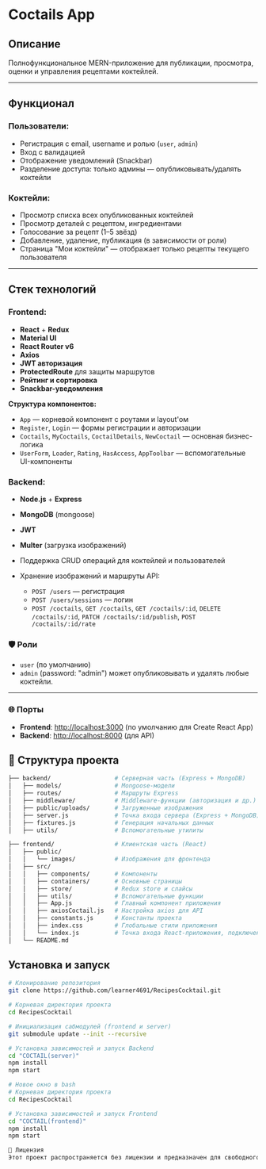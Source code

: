 ﻿# Coctails App

## Описание

Полнофункциональное MERN-приложение для публикации, просмотра, оценки и управления рецептами коктейлей.

---

## Функционал

### Пользователи:
- Регистрация с email, username и ролью (`user`, `admin`)
- Вход с валидацией
- Отображение уведомлений (Snackbar)
- Разделение доступа: только админы — опубликовывать/удалять коктейли

### Коктейли:
- Просмотр списка всех опубликованных коктейлей
- Просмотр деталей с рецептом, ингредиентами
- Голосование за рецепт (1–5 звёзд)
- Добавление, удаление, публикация (в зависимости от роли)
- Страница "Мои коктейли" — отображает только рецепты текущего пользователя

---

## Стек технологий

### Frontend:
- **React** + **Redux**
- **Material UI**
- **React Router v6**
- **Axios**
- **JWT авторизация**
- **ProtectedRoute** для защиты маршрутов
- **Рейтинг и сортировка**
- **Snackbar-уведомления**

**Структура компонентов:**
  - `App` — корневой компонент с роутами и layout'ом
  - `Register`, `Login` — формы регистрации и авторизации
  - `Coctails`, `MyCoctails`, `CoctailDetails`, `NewCoctail` — основная бизнес-логика
  - `UserForm`, `Loader`, `Rating`, `HasAccess`, `AppToolbar` — вспомогательные UI-компоненты

### Backend:
- **Node.js** + **Express**
- **MongoDB** (mongoose)
- **JWT**
- **Multer** (загрузка изображений)

- Поддержка CRUD операций для коктейлей и пользователей
- Хранение изображений и маршруты API:
  - `POST /users` — регистрация
  - `POST /users/sessions` — логин
  - `POST /coctails`, `GET /coctails`, `GET /coctails/:id`, `DELETE /coctails/:id`, `PATCH /coctails/:id/publish`, `POST /coctails/:id/rate`

### 🛡 Роли
- `user` (по умолчанию)
- `admin` (password: "admin") может опубликовывать и удалять любые коктейли.
---

### 🌐 Порты
- **Frontend**: [http://localhost:3000](http://localhost:3000) (по умолчанию для Create React App)
- **Backend**: [http://localhost:8000](http://localhost:8000) (для API)

## 📁 Структура проекта

```bash
├── backend/                  # Серверная часть (Express + MongoDB)
│   ├── models/               # Mongoose-модели
│   ├── routes/               # Маршруты Express
│   ├── middleware/           # Middleware-функции (авторизация и др.)
│   ├── public/uploads/       # Загруженные изображения
│   ├── server.js             # Точка входа сервера (Express + MongoDB)
│   ├── fixtures.js           # Генерация начальных данных
│   ├── utils/                # Вспомогательные утилиты

├── frontend/                 # Клиентская часть (React)
│   ├── public/
│   │   └── images/           # Изображения для фронтенда
│   ├── src/
│   │   ├── components/       # Компоненты 
│   │   ├── containers/       # Основные страницы
│   │   ├── store/            # Redux store и слайсы
│   │   ├── utils/            # Вспомогательные функции
│   │   ├── App.js            # Главный компонент приложения
│   │   ├── axiosCoctail.js   # Настройка axios для API
│   │   ├── constants.js      # Константы проекта
│   │   ├── index.css         # Глобальные стили приложения
│   │   └── index.js          # Точка входа React-приложения, подключение Redux и маршрутизации
│   └── README.md
```

## Установка и запуск

```bash
# Клонирование репозитория
git clone https://github.com/learner4691/RecipesCocktail.git

# Корневая директория проекта
cd RecipesCocktail

# Инициализация сабмодулей (frontend и server)
git submodule update --init --recursive

# Установка зависимостей и запуск Backend
cd "COCTAIL(server)"
npm install
npm start

# Новое окно в bash
# Корневая директория проекта
cd RecipesCocktail

# Установка зависимостей и запуск Frontend
cd "COCTAIL(frontend)"
npm install
npm start

📄 Лицензия 
Этот проект распространяется без лицензии и предназначен для свободного использования в учебных целях.
